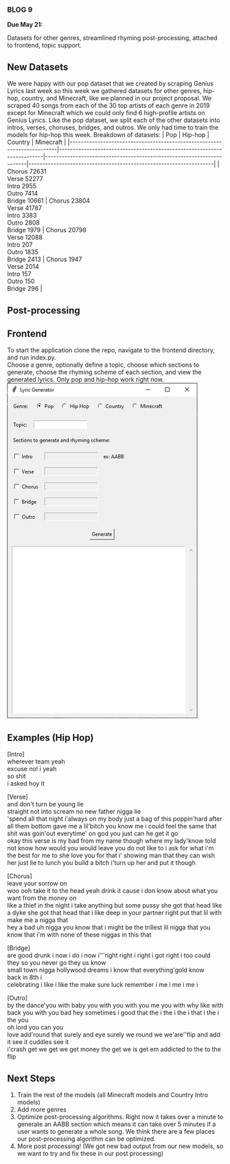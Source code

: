 ### BLOG 9 ###

**Due May 21:**   

Datasets for other genres, streamlined rhyming post-processing, attached to frontend, topic support.

## New Datasets ##
We were happy with our pop dataset that we created by scraping Genius Lyrics last week so this week we gathered datasets for other genres, hip-hop, country, and Minecraft, like we planned in our project proposal. We scraped 40 songs from each of the 30 top artists of each genre in 2019 except for Minecraft which we could only find 6 high-profile artists on Genius Lyrics. Like the pop dataset, we split each of the other datasets into intros, verses, choruses, bridges, and outros. We only had time to train the models for hip-hop this week.
Breakdown of datasets:
| Pop                                                                     | Hip-hop                                                                | Country                                                               | Minecraft                                                         |
|-------------------------------------------------------------------------|------------------------------------------------------------------------|-----------------------------------------------------------------------|-------------------------------------------------------------------|
| Chorus 72631<br>Verse 52277<br>Intro 2955<br>Outro 7414<br>Bridge 10661 | Chorus 23804<br>Verse 41787<br>Intro 3383<br>Outro 2808<br>Bridge 1979 | Chorus 20798<br>Verse 12088<br>Intro 207<br>Outro 1835<br>Bridge 2413 | Chorus 1947<br>Verse 2014<br>Intro 157<br>Outro 150<br>Bridge 296 |

## Post-processing ##

## Frontend ##
To start the application clone the repo, navigate to the frontend directory, and run index.py.  
Choose a genre, optionally define a topic, choose which sections to generate, choose the rhyming scheme of each section, and view the generated lyrics. Only pop and hip-hop work right now.
![app](https://github.com/bfok123/Capstone-Project/blob/master/images/frontend.png)

## Examples (Hip Hop) ##
[Intro]  
wherever team yeah  
excuse no! i yeah  
so shit  
i asked hoy it  

[Verse]  
and don't turn be young lie  
straight not into scream no new father nigga lie  
'spend all that night i'always on my body just a bag of this poppin'hard after all them bottom gave me a lil'bitch you know me i could feel the same that shit was goin'out everytime' on god you just can he get it go  
okay this verse is my bad from my name though where my lady'know told not know how would you would leave you do not like to i ask for   what i'm the best for me to she love you for that i' showing man that they can wish her just lie to lunch you build a bitch i'turn up her and put it though  

[Chorus]  
leave your sorrow on  
woo ooh take it to the head yeah drink it cause i don know about what you want from the money on  
like a thief in the night i take anything but some pussy she got that head like a dyke she got that head that i like deep in your partner right put that lil with make me a nigga that  
hey a bad uh nigga you know that i might be the trillest lil nigga that you know that i'm with none of these niggas in this that  

[Bridge]  
are good drunk i now i do i now i'''right right i right i got right i too could they so you never go they us know  
small town nigga hollywood dreams i know that everything'gold know  
back in 8th i  
celebrating i like i like the make sure luck remember i me i me i me i  

[Outro]  
by the dance'you with baby you with you with you me you with why like with back you with you bad hey sometimes i good that the i the i the i that i the i the you  
oh lord you can you  
love add'round that surely and eye surely we round we we'are''flip and add it see it cuddles see it  
i'crash get we get we get money the get we is get em addicted to the to the flip  

## Next Steps  ##
1. Train the rest of the models (all Minecraft models and Country Intro models)
2. Add more genres
3. Optimize post-processing algorithms. Right now it takes over a minute to generate an AABB section which means it can take over 5 minutes if a user wants to generate a whole song. We think there are a few places our post-processing algorithm can be optimized.
4. More post processing! (We got new bad output from our new models, so we want to try and fix these in our post processing)
